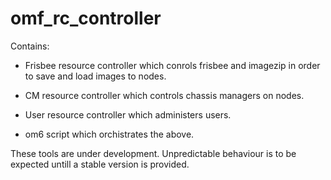 omf_rc_controller
=================

Contains:

- Frisbee resource controller which conrols frisbee and imagezip in order to
save and load images to nodes.

- CM resource controller which controls chassis managers on nodes.

- User resource controller which administers users.

- om6 script which orchistrates the above.

These tools are under development. Unpredictable behaviour is to be expected untill
a stable version is provided.
